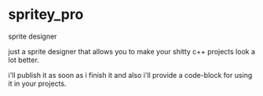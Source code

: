 # spritey_pro
sprite designer

just a sprite designer that allows you to make your shitty c++ projects look a lot better.

i'll publish it as soon as i finish it and also i'll provide a code-block for using it in your projects.
